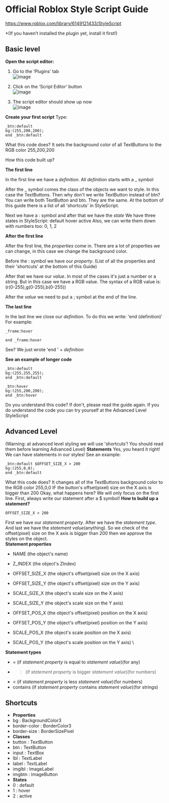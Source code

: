 # Official Roblox Style Script Guide


https://www.roblox.com/library/6149121433/StyleScript

*(If you haven’t installed the plugin yet, install it first!)



## Basic level

**Open the script editor:**
1) Go to the ‘Plugins’ tab \
![image](https://user-images.githubusercontent.com/50070707/103181816-a6318900-48a5-11eb-8663-1541e9e99625.png)

2) Click on the ‘Script Editor’ button \
![image](https://user-images.githubusercontent.com/50070707/103181822-c19c9400-48a5-11eb-817a-a9d3dae90e08.png)

3) The script editor should show up now \
![image](https://user-images.githubusercontent.com/50070707/103181827-c9f4cf00-48a5-11eb-9f48-0c96e3638be8.png)

**Create your first script**
   Type:
   ```
   _btn:default
   bg:(255,200,200);
   end _btn:default
   ```
   What this code does?
   It sets the background color of all TextButtons to the RGB color 255,200,200
   
   How this code built up?
   
   **The first line**
   
   In the first line we have a *definition*. All *definition* starts with a _ symbol
   
   After the _ symbol comes the class of the objects we want to style. In this case the TextButtons.
      Then why don't we write TextButton instead of btn?
      You can write both TextButton and btn. They are the same. At the bottom of this guide there is a list of all 'shortcuts' in StyleScript.
   
   Next we have a : symbol and after that we have the *state*
   We have three states in StyleScript:
      default
      hover
      active
   Also, we can write them down with numbers too:
      0,
      1,
      2
   
   **After the first line**
   
   After the first line, the *properties* come in.
   There are a lot of properties we can change, in this case we change the background color.
   
   Before the : symbol we have our *property*. (List of all the properties and their 'shortcuts' at the bottom of this Guide)
   
   After that we have our *value*. In most of the cases it's just a number or a string.
   But in this case we have a RGB value. The syntax of a RGB value is: (r(0-255),g(0-255),b(0-255))
   
   After the *value* we need to put a ; symbol at the end of the line.
   
   **The last line**
   
   In the last line we close our *definition*.
   To do this we write: 'end (definition)'
   For example:
   ```
   _frame:hover
   
   end _frame:hover
   ```
   See? We just wrote 'end ' + *definition*
   
**See an example of longer code**
```
_btn:default
bg:(255,255,255);
end _btn:default

_btn:hover
bg:(255,200,200);
end _btn:hover
```
Do you understand this code?
If don't, please read the guide again.
If you do understand the code you can try yourself at the Advanced Level StyleScript

## Advanced Level
(Warning: at advanced level styling we will use 'shortcuts'! You should read them before learning Advanced Level)
**Statements**
Yes, you heard it right! We can have statements in our styles!
See an example:
```
_btn:default $OFFSET_SIZE_X > 200
bg:(255,0,0);
end _btn:default
```
What this code does?
It changes all of the TextButtons background color to the RGB color 255,0,0 IF the button's offset(pixel) size on the X axis is bigger than 200
Okay, what happens here?
We will only focus on the first line.
First, always write our statement after a $ symbol!
**How to build up a statement?**
```
OFFSET_SIZE_X > 200
```
First we have our *statement property*.
After we have the *statement type*.
And last we have the *statement value*(anything).
So we check of the offset(pixel) size on the X axis is bigger than 200 then we approve the styles on the object. \
**Statement properties**
* NAME (the object's name)
* Z_INDEX (the object's ZIndex)

* OFFSET_SIZE_X (the object's offset(pixel) size on the X axis)
* OFFSET_SIZE_Y (the object's offset(pixel) size on the Y axis)
* SCALE_SIZE_X (the object's scale size on the X axis)
* SCALE_SIZE_Y (the object's scale size on the Y axis)

* OFFSET_POS_X (the object's offset(pixel) position on the X axis)
* OFFSET_POS_Y (the object's offset(pixel) position on the Y axis)
* SCALE_POS_X (the object's scale position on the X axis)
* SCALE_POS_Y (the object's scale position on the Y axis) \

**Statement types**
* = (if *statement property* is equal to *statement value*)(for any)
* > (if *statement property* is bigger *statement value*)(for numbers)
* < (if *statement property* is less *statement value*)(for numbers)
* contains (if *statement property* contains *statement value*)(for strings)

## Shortcuts
* **Properties**
* bg : BackgroundColor3
* border-color : BorderColor3
* border-size : BorderSizePixel
* **Classes**
* button : TextButton
* btn : TextButton
* input : TextBox
* lbl : TextLabel
* label : TextLabel
* imglbl : ImageLabel
* imgbtn : ImageButton
* **States**
* 0 : default
* 1 : hover
* 2 : active
